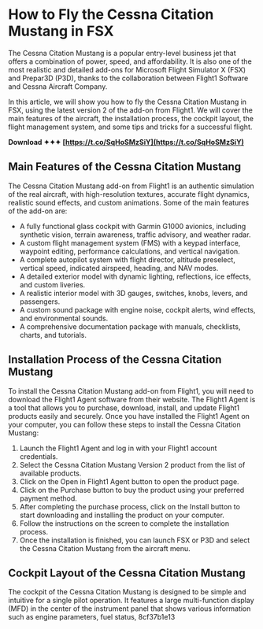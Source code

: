 
 
# How to Fly the Cessna Citation Mustang in FSX
 
The Cessna Citation Mustang is a popular entry-level business jet that offers a combination of power, speed, and affordability. It is also one of the most realistic and detailed add-ons for Microsoft Flight Simulator X (FSX) and Prepar3D (P3D), thanks to the collaboration between Flight1 Software and Cessna Aircraft Company.
 
In this article, we will show you how to fly the Cessna Citation Mustang in FSX, using the latest version 2 of the add-on from Flight1. We will cover the main features of the aircraft, the installation process, the cockpit layout, the flight management system, and some tips and tricks for a successful flight.
 
**Download ✦✦✦ [https://t.co/SqHoSMzSiY](https://t.co/SqHoSMzSiY)**


 
## Main Features of the Cessna Citation Mustang
 
The Cessna Citation Mustang add-on from Flight1 is an authentic simulation of the real aircraft, with high-resolution textures, accurate flight dynamics, realistic sound effects, and custom animations. Some of the main features of the add-on are:
 
- A fully functional glass cockpit with Garmin G1000 avionics, including synthetic vision, terrain awareness, traffic advisory, and weather radar.
- A custom flight management system (FMS) with a keypad interface, waypoint editing, performance calculations, and vertical navigation.
- A complete autopilot system with flight director, altitude preselect, vertical speed, indicated airspeed, heading, and NAV modes.
- A detailed exterior model with dynamic lighting, reflections, ice effects, and custom liveries.
- A realistic interior model with 3D gauges, switches, knobs, levers, and passengers.
- A custom sound package with engine noise, cockpit alerts, wind effects, and environmental sounds.
- A comprehensive documentation package with manuals, checklists, charts, and tutorials.

## Installation Process of the Cessna Citation Mustang
 
To install the Cessna Citation Mustang add-on from Flight1, you will need to download the Flight1 Agent software from their website. The Flight1 Agent is a tool that allows you to purchase, download, install, and update Flight1 products easily and securely. Once you have installed the Flight1 Agent on your computer, you can follow these steps to install the Cessna Citation Mustang:

1. Launch the Flight1 Agent and log in with your Flight1 account credentials.
2. Select the Cessna Citation Mustang Version 2 product from the list of available products.
3. Click on the Open in Flight1 Agent button to open the product page.
4. Click on the Purchase button to buy the product using your preferred payment method.
5. After completing the purchase process, click on the Install button to start downloading and installing the product on your computer.
6. Follow the instructions on the screen to complete the installation process.
7. Once the installation is finished, you can launch FSX or P3D and select the Cessna Citation Mustang from the aircraft menu.

## Cockpit Layout of the Cessna Citation Mustang
 
The cockpit of the Cessna Citation Mustang is designed to be simple and intuitive for a single pilot operation. It features a large multi-function display (MFD) in the center of the instrument panel that shows various information such as engine parameters, fuel status,
 8cf37b1e13
 
